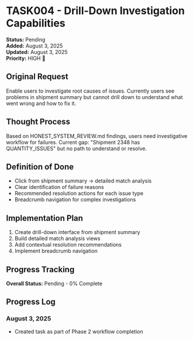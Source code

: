 # TASK004 - Drill-Down Investigation Capabilities

**Status:** Pending  
**Added:** August 3, 2025  
**Updated:** August 3, 2025  
**Priority:** HIGH 🎯

## Original Request
Enable users to investigate root causes of issues. Currently users see problems in shipment summary but cannot drill down to understand what went wrong and how to fix it.

## Thought Process
Based on HONEST_SYSTEM_REVIEW.md findings, users need investigative workflow for failures. Current gap: "Shipment 2348 has QUANTITY_ISSUES" but no path to understand or resolve.

## Definition of Done
- Click from shipment summary → detailed match analysis
- Clear identification of failure reasons  
- Recommended resolution actions for each issue type
- Breadcrumb navigation for complex investigations

## Implementation Plan
1. Create drill-down interface from shipment summary
2. Build detailed match analysis views
3. Add contextual resolution recommendations
4. Implement breadcrumb navigation

## Progress Tracking
**Overall Status:** Pending - 0% Complete

## Progress Log
### August 3, 2025
- Created task as part of Phase 2 workflow completion

